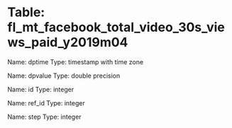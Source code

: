 Table: fl_mt_facebook_total_video_30s_views_paid_y2019m04
=========================================================

Name: dptime
Type: timestamp with time zone

Name: dpvalue
Type: double precision

Name: id
Type: integer

Name: ref_id
Type: integer

Name: step
Type: integer

